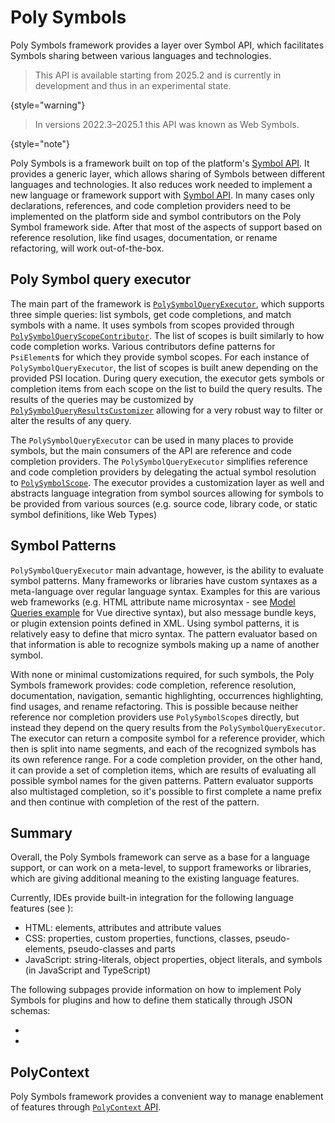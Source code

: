 <!-- Copyright 2000-2024 JetBrains s.r.o. and contributors. Use of this source code is governed by the Apache 2.0 license. -->

# Poly Symbols
<primary-label ref="2025.2"/>

<link-summary>
Poly Symbols framework provides a layer over Symbol API, which facilitates Symbols sharing between various languages and technologies.
</link-summary>

> This API is available starting from 2025.2 and is currently in development and thus in an experimental state.
>
{style="warning"}

> In versions 2022.3–2025.1 this API was known as Web Symbols.
>
{style="note"}

Poly Symbols is a framework built on top of the platform's [Symbol API](symbols.md). It provides a generic layer,
which allows sharing of Symbols between different languages and technologies. It also reduces work needed to
implement a new language or framework support with [Symbol API](symbols.md). In many cases only declarations,
references, and code completion providers need to be implemented on the platform side and symbol contributors on the Poly Symbol framework side.
After that most of the aspects of support based on reference resolution,
like find usages, documentation, or rename refactoring, will work out-of-the-box.

## Poly Symbol query executor

The main part of the framework is [`PolySymbolQueryExecutor`](%gh-ic%/platform/polySymbols/src/com/intellij/polySymbols/query/PolySymbolQueryExecutor.kt),
which supports three simple queries: list symbols, get code completions, and match symbols with a name.
It uses symbols from scopes provided through [`PolySymbolQueryScopeContributor`](%gh-ic%/platform/polySymbols/src/com/intellij/polySymbols/query/PolySymbolQueryScopeContributor.kt).
The list of scopes is built similarly to how code completion works. Various contributors
define patterns for `PsiElement`s for which they provide symbol scopes. For each instance of `PolySymbolQueryExecutor`,
the list of scopes is built anew depending on the provided PSI location. During query execution,
the executor gets symbols or completion items from each scope on the list to build the query results.
The results of the queries may be customized by [`PolySymbolQueryResultsCustomizer`](%gh-ic%/platform/polySymbols/src/com/intellij/polySymbols/query/PolySymbolQueryResultsCustomizer.kt)
allowing for a very robust way to filter or alter the results of any query.

The `PolySymbolQueryExecutor` can be used in many places to provide symbols, but the main consumers of the API are
reference and code completion providers. The `PolySymbolQueryExecutor` simplifies reference and code completion providers
by delegating the actual symbol resolution to [`PolySymbolScope`](%gh-ic%/platform/polySymbols/src/com/intellij/polySymbols/query/PolySymbolScope.kt).
The executor provides a customization layer as well and abstracts language integration from symbol sources allowing for symbols to be provided from various sources
(e.g. source code, library code, or static symbol definitions, like Web Types)

## Symbol Patterns

`PolySymbolQueryExecutor` main advantage, however, is the ability to evaluate symbol patterns. Many frameworks or libraries
have custom syntaxes as a meta-language over regular language syntax. Examples for this are various web frameworks (e.g.
HTML attribute name microsyntax - see [Model Queries example](polysymbols_implementation.md#model-queries-example) for Vue directive syntax), but also message bundle keys,
or plugin extension points defined in XML. Using symbol patterns, it is relatively easy to define that micro syntax.
The pattern evaluator based on that information is able to recognize symbols making up a name of another symbol.

With none or minimal customizations required, for such symbols, the Poly Symbols framework provides: code completion, reference resolution,
documentation, navigation, semantic highlighting, occurrences highlighting, find usages, and rename refactoring. This is possible
because neither reference nor completion providers use `PolySymbolScope`s directly, but instead they depend on the query results
from the `PolySymbolQueryExecutor`. The executor can return a composite symbol for a reference provider, which then is split into name segments,
and each of the recognized symbols has its own reference range. For a code completion provider, on the other hand, it can
provide a set of completion items, which are results of evaluating all possible symbol names for the given patterns. Pattern evaluator
supports also multistaged completion, so it's possible to first complete a name prefix and then continue with completion of the rest
of the pattern.

## Summary

Overall, the Poly Symbols framework can serve as a base for a language support, or can work on a meta-level,
to support frameworks or libraries, which are giving additional meaning to the existing language features.

Currently, IDEs provide built-in integration for the following language features (see [](polysymbols_integration.md)):
- HTML: elements, attributes and attribute values
- CSS: properties, custom properties, functions, classes, pseudo-elements, pseudo-classes and parts
- JavaScript: string-literals, object properties, object literals, and symbols (in JavaScript and TypeScript)

The following subpages provide information on how to implement Poly Symbols for plugins and how to
define them statically through JSON schemas:
- [](polysymbols_implementation.md)
- [](polysymbols_web_types.md)

## PolyContext

Poly Symbols framework provides a convenient way to manage enablement of features through [`PolyContext` API](polysymbols_context.md).
